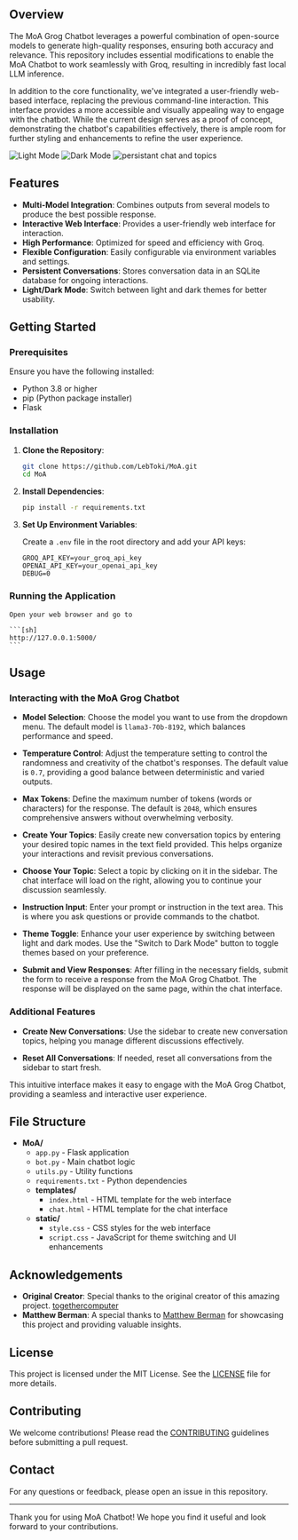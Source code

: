 ## Overview

The MoA Grog Chatbot leverages a powerful combination of open-source models to generate high-quality responses, ensuring both accuracy and relevance. This repository includes essential modifications to enable the MoA Chatbot to work seamlessly with Groq, resulting in incredibly fast local LLM inference.

In addition to the core functionality, we've integrated a user-friendly web-based interface, replacing the previous command-line interaction. This interface provides a more accessible and visually appealing way to engage with the chatbot. While the current design serves as a proof of concept, demonstrating the chatbot's capabilities effectively, there is ample room for further styling and enhancements to refine the user experience.


![Light Mode](https://github.com/LebToki/MoA/assets/957618/aac6e231-c131-4313-a9ea-4043c2e32218)
![Dark Mode](https://github.com/LebToki/MoA/assets/957618/0486aa70-da5a-45a7-90e5-285c8c1b7e9a)
![persistant chat and topics](https://github.com/LebToki/MoA/assets/957618/6e2a5739-b775-4500-be7a-17e4266bafdb)



## Features

- **Multi-Model Integration**: Combines outputs from several models to produce the best possible response.
- **Interactive Web Interface**: Provides a user-friendly web interface for interaction.
- **High Performance**: Optimized for speed and efficiency with Groq.
- **Flexible Configuration**: Easily configurable via environment variables and settings.
- **Persistent Conversations**: Stores conversation data in an SQLite database for ongoing interactions.
- **Light/Dark Mode**: Switch between light and dark themes for better usability.


## Getting Started

### Prerequisites

Ensure you have the following installed:

- Python 3.8 or higher
- pip (Python package installer)
- Flask

### Installation

1. **Clone the Repository**:

    ```sh
    git clone https://github.com/LebToki/MoA.git
    cd MoA
    ```

2. **Install Dependencies**:

    ```sh
    pip install -r requirements.txt
    ```

3. **Set Up Environment Variables**:

    Create a `.env` file in the root directory and add your API keys:

    ```
    GROQ_API_KEY=your_groq_api_key
    OPENAI_API_KEY=your_openai_api_key
    DEBUG=0
    ```

### Running the Application

    Open your web browser and go to 
    
    ```[sh]
    http://127.0.0.1:5000/
    ```

## Usage

### Interacting with the MoA Grog Chatbot

- **Model Selection**: Choose the model you want to use from the dropdown menu. The default model is `llama3-70b-8192`, which balances performance and speed.
  
- **Temperature Control**: Adjust the temperature setting to control the randomness and creativity of the chatbot's responses. The default value is `0.7`, providing a good balance between deterministic and varied outputs.
  
- **Max Tokens**: Define the maximum number of tokens (words or characters) for the response. The default is `2048`, which ensures comprehensive answers without overwhelming verbosity.
  
- **Create Your Topics**: Easily create new conversation topics by entering your desired topic names in the text field provided. This helps organize your interactions and revisit previous conversations.
  
- **Choose Your Topic**: Select a topic by clicking on it in the sidebar. The chat interface will load on the right, allowing you to continue your discussion seamlessly.
  
- **Instruction Input**: Enter your prompt or instruction in the text area. This is where you ask questions or provide commands to the chatbot.
  
- **Theme Toggle**: Enhance your user experience by switching between light and dark modes. Use the "Switch to Dark Mode" button to toggle themes based on your preference.
  
- **Submit and View Responses**: After filling in the necessary fields, submit the form to receive a response from the MoA Grog Chatbot. The response will be displayed on the same page, within the chat interface.

### Additional Features

- **Create New Conversations**: Use the sidebar to create new conversation topics, helping you manage different discussions effectively.
  
- **Reset All Conversations**: If needed, reset all conversations from the sidebar to start fresh.

This intuitive interface makes it easy to engage with the MoA Grog Chatbot, providing a seamless and interactive user experience.


## File Structure

- **MoA/**
  - `app.py` - Flask application
  - `bot.py` - Main chatbot logic
  - `utils.py` - Utility functions
  - `requirements.txt` - Python dependencies
  - **templates/**
    - `index.html` - HTML template for the web interface
    - `chat.html` - HTML template for the chat interface
  - **static/**
    - `style.css` - CSS styles for the web interface
    - `script.css` - JavaScript for theme switching and UI enhancements


## Acknowledgements

- **Original Creator**: Special thanks to the original creator of this amazing project. [togethercomputer](https://github.com/togethercomputer/MoA)
- **Matthew Berman**: A special thanks to [Matthew Berman](https://www.youtube.com/@matthew_berman) for showcasing this project and providing valuable insights.

## License

This project is licensed under the MIT License. See the [LICENSE](LICENSE) file for more details.

## Contributing

We welcome contributions! Please read the [CONTRIBUTING](CONTRIBUTING.md) guidelines before submitting a pull request.

## Contact

For any questions or feedback, please open an issue in this repository.

---

Thank you for using MoA Chatbot! 
We hope you find it useful and look forward to your contributions.

